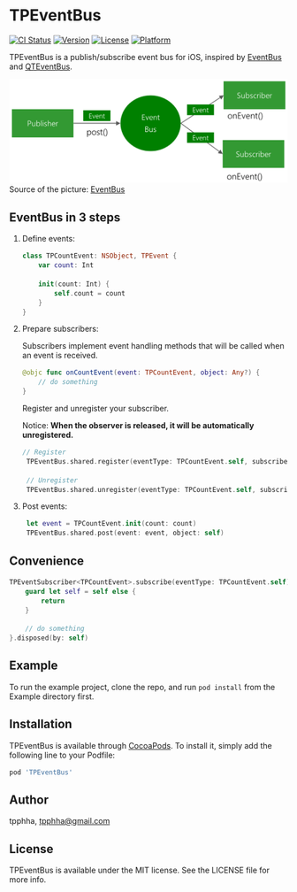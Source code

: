 # TPEventBus

[![CI Status](https://img.shields.io/travis/wanhmr/TPEventBus.svg?style=flat)](https://travis-ci.org/wanhmr/TPEventBus)
[![Version](https://img.shields.io/cocoapods/v/TPEventBus.svg?style=flat)](https://cocoapods.org/pods/TPEventBus)
[![License](https://img.shields.io/cocoapods/l/TPEventBus.svg?style=flat)](https://cocoapods.org/pods/TPEventBus)
[![Platform](https://img.shields.io/cocoapods/p/TPEventBus.svg?style=flat)](https://cocoapods.org/pods/TPEventBus)

TPEventBus is a publish/subscribe event bus for iOS, inspired by [EventBus](https://github.com/greenrobot/EventBus) and [QTEventBus](https://github.com/LeoMobileDeveloper/QTEventBus).

<img src="Static/EventBus-Publish-Subscribe.png"></img>
Source of the picture: [EventBus](https://github.com/greenrobot/EventBus)

## EventBus in 3 steps

1. Define events:

    ```Swift
    class TPCountEvent: NSObject, TPEvent {
    	var count: Int
    
	    init(count: Int) {
	        self.count = count
	    }
	}
	```

2. Prepare subscribers:
    
    Subscribers implement event handling methods that will be called when an event is received.
    
    ```Swift
    @objc func onCountEvent(event: TPCountEvent, object: Any?) {
    	// do something
    }
    ```
    Register and unregister your subscriber. 
    
    Notice: **When the observer is released, it will be automatically unregistered.**

   ```Swift
   // Register
	TPEventBus.shared.register(eventType: TPCountEvent.self, subscriber: self, selector: #selector(onCountEvent(event:object:)))
    
    // Unregister
	TPEventBus.shared.unregister(eventType: TPCountEvent.self, subscriber: self)
    ```

3. Post events:

   ```Swift
	let event = TPCountEvent.init(count: count)
	TPEventBus.shared.post(event: event, object: self)
    ```
    
## Convenience


```Swift
TPEventSubscriber<TPCountEvent>.subscribe(eventType: TPCountEvent.self).onEvent { [weak self] (event, object) in
    guard let self = self else {
        return
    }
    
    // do something
}.disposed(by: self)
```
	
## Example

To run the example project, clone the repo, and run `pod install` from the Example directory first.

## Installation

TPEventBus is available through [CocoaPods](https://cocoapods.org). To install
it, simply add the following line to your Podfile:

```ruby
pod 'TPEventBus'
```

## Author

tpphha, tpphha@gmail.com

## License

TPEventBus is available under the MIT license. See the LICENSE file for more info.
